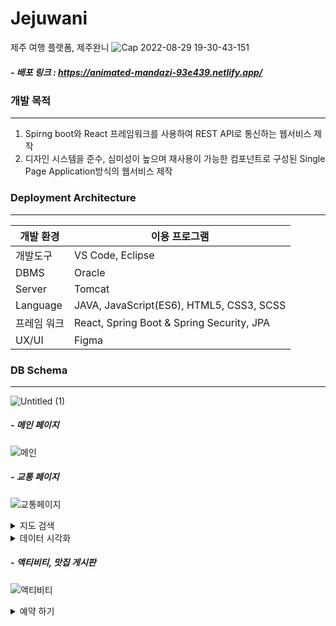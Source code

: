 # Jejuwani 
제주 여행 플랫폼, 제주완니
![Cap 2022-08-29 19-30-43-151](https://user-images.githubusercontent.com/98148572/187181763-aa0c4e9a-d17a-4fef-a9f6-aff2a5e8e74b.jpg)

##### - 배포 링크 : https://animated-mandazi-93e439.netlify.app/


### 개발 목적
***
1. Spirng boot와 React 프레임워크를 사용하여 REST API로 통신하는 웹서비스 제작
2. 디자인 시스템을 준수, 심미성이 높으며 재사용이 가능한 컴포넌트로 구성된 Single Page Application방식의 웹서비스 제작


### Deployment Architecture
***
| 개발 환경  | 이용 프로그램 |
| ------------ | ------------- |
| 개발도구 | VS Code, Eclipse  |
| DBMS | Oracle  |
| Server | Tomcat |
| Language | JAVA, JavaScript(ES6), HTML5, CSS3, SCSS  |
| 프레임 워크 | React, Spring Boot & Spring Security, JPA  |
| UX/UI | Figma  |


### DB Schema
***
![Untitled (1)](https://user-images.githubusercontent.com/98148572/187234137-cca6f415-feea-4c01-b923-ce0ab03f64f3.png)


##### - 메인 페이지
![메인](https://user-images.githubusercontent.com/98148572/187372286-641f55dd-8b74-4d6e-a443-325da7df36ef.png)


##### - 교통 페이지
![교통페이지](https://user-images.githubusercontent.com/98148572/188305113-fdcc50c5-0724-47d9-b766-7c6cb5b92fd1.png)
<details>
<summary>지도 검색</summary>
<div markdown="1">
<img src="https://user-images.githubusercontent.com/98148572/187372734-2a070b64-9980-473c-95c7-1568d32c8448.gif"/>
이벤트 발생 시 함수를 실행하여 service의 kakaoMap 컴포넌트로 props를 전달하고, 검색의 결과가 true일 경우 하단부에 검색 결과를 노출하도록 하였습니다.
</div>
</details>

<details>
<summary>데이터 시각화</summary>
<div markdown="1">
<img src="https://user-images.githubusercontent.com/98148572/187372899-79835502-2265-45bc-8f06-2885a6a11634.gif"/>
제주데이터허브에서 제공하는 온라인 여행 플랫폼 실 이용자의 샘플 데이터와 Recharts 라이브러리를 이용하여 인터랙티브한 데이터 시각화를 구현하여 사용자의 렌터카 선호 정보를 제공하였습니다.   (데이터 출처 : https://www.jejudatahub.net/data/view/data/911)
</div>
</details>


##### - 액티비티, 맛집 게시판
![액티비티](https://user-images.githubusercontent.com/98148572/187922640-8ca1be5b-b153-43e9-8ff7-503e35039866.gif)

<details>
<summary>예약 하기</summary>
<div markdown="1">
<img src="https://user-images.githubusercontent.com/98148572/187373164-eac5cd5c-3e85-41ee-b1b2-03b6b35caffe.gif"/>
액티비티 게시판의 예약하기 버튼을 통해 상세 페이지와 장바구니를 거치지 않고 빠르게 결제 페이지로 진입할 수 있습니다.  결제 정보를 입력한 뒤에는 KG이니시스 결제 모듈을 통해 액티비티 상품을 구매할 수 있습니다.
</div>
</details>
